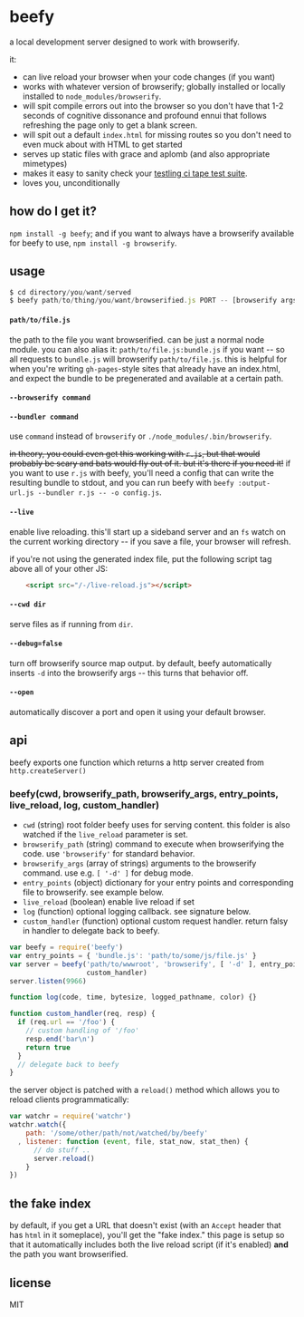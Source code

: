 # beefy

a local development server designed to work with browserify.

it:

* can live reload your browser when your code changes (if you want)
* works with whatever version of browserify; globally installed or 
  locally installed to `node_modules/browserify`.
* will spit compile errors out into the browser so you don't have that
  1-2 seconds of cognitive dissonance and profound ennui that follows
  refreshing the page only to get a blank screen.
* will spit out a default `index.html` for missing routes so you don't
  need to even muck about with HTML to get started
* serves up static files with grace and aplomb (and also appropriate
  mimetypes)
* makes it easy to sanity check your [testling ci tape test suite](http://npm.im/tape/).
* loves you, unconditionally

## how do I get it?

`npm install -g beefy`; and if you want to always have a browserify available
for beefy to use, `npm install -g browserify`.

## usage

```javascript
$ cd directory/you/want/served
$ beefy path/to/thing/you/want/browserified.js PORT -- [browserify args]
```

#### `path/to/file.js`

the path to the file you want browserified. can be just a normal node module.
you can also alias it: `path/to/file.js:bundle.js` if you want -- so all requests
to `bundle.js` will browserify `path/to/file.js`. this is helpful for when you're
writing `gh-pages`-style sites that already have an index.html, and expect the
bundle to be pregenerated and available at a certain path.

#### `--browserify command`
#### `--bundler command`

use `command` instead of `browserify` or `./node_modules/.bin/browserify`.

~~in theory, you could even get this working with `r.js`, but that would probably
be scary and bats would fly out of it. but it's there if you need it!~~ if you want
to use `r.js` with beefy, you'll need a config that can write the resulting bundle
to stdout, and you can run beefy with `beefy :output-url.js --bundler r.js -- -o config.js`.

#### `--live`

enable live reloading. this'll start up a sideband server and an `fs` watch on
the current working directory -- if you save a file, your browser will refresh.

if you're not using the generated index file, put the following script tag above
all of your other JS:

```html
    <script src="/-/live-reload.js"></script>
```

#### `--cwd dir`

serve files as if running from `dir`.

#### `--debug=false`

turn off browserify source map output. by default, beefy automatically inserts
`-d` into the browserify args -- this turns that behavior off.

#### `--open`

automatically discover a port and open it using your default browser.

## api

beefy exports one function which returns a http server created from `http.createServer()`

### beefy(cwd, browserify_path, browserify_args, entry_points, live_reload, log, custom_handler)

* `cwd` (string) root folder beefy uses for serving content. this folder is also watched if the `live_reload` parameter is set.
* `browserify_path` (string) command to execute when browserifying the code. use `'browserify'` for standard behavior.
* `browserify_args` (array of strings) arguments to the browserify command. use e.g. `[ '-d' ]` for debug mode.
* `entry_points` (object) dictionary for your entry points and corresponding file to browserify. see example below.
* `live_reload` (boolean) enable live reload if set
* `log` (function) optional logging callback. see signature below.
* `custom_handler` (function) optional custom request handler. return falsy in handler to delegate back to beefy.

```js
var beefy = require('beefy')
var entry_points = { 'bundle.js': 'path/to/some/js/file.js' }
var server = beefy('path/to/wwwroot', 'browserify', [ '-d' ], entry_points, true, log,
                   custom_handler)
server.listen(9966)

function log(code, time, bytesize, logged_pathname, color) {}

function custom_handler(req, resp) {
  if (req.url == '/foo') {
    // custom handling of '/foo'
    resp.end('bar\n')
    return true
  }
  // delegate back to beefy
}

```

the server object is patched with a `reload()` method which allows you to reload clients programmatically:

```js
var watchr = require('watchr')
watchr.watch({
    path: '/some/other/path/not/watched/by/beefy'
  , listener: function (event, file, stat_now, stat_then) {
      // do stuff ..
      server.reload()
    }
})

```


## the fake index

by default, if you get a URL that doesn't exist (with an `Accept` header that has `html` in it someplace), you'll get the "fake index." this page is setup so that
it automatically includes both the live reload script (if it's enabled) **and** the
path you want browserified. 

## license

MIT
